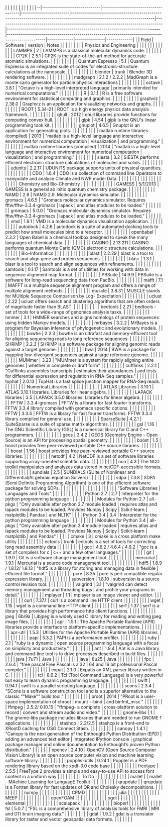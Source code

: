    |                             |                                     |                        |                                                                                                                       |                                                                                 |                                                                            |                                                                                                 |             |               |             | 
|--|-----------------------------|-------------------------------------|------------------------|-----------------------------------------------------------------------------------------------------------------------|---------------------------------------------------------------------------------|----------------------------------------------------------------------------|-------------------------------------------------------------------------------------------------|-------------|---------------|-------------| 
|  | Field                       | Software                            | version                | Notes                                                                                                                 |                                                                                 |                                                                            |                                                                                                 |             |               |             | 
|  | Physics and Engineering     |                                     |                        |                                                                                                                       |                                                                                 |                                                                            |                                                                                                 |             |               |             | 
|  |                             | LAMMPS                              | 2                      | LAMMPS is a classical molecular dynamics code.                                                                        |                                                                                 |                                                                            |                                                                                                 |             |               |             | 
|  |                             | CP2K                                | 2.5.1                  | CP2K is the state-of-the-art method for accurate atomistic simulations.                                               |                                                                                 |                                                                            |                                                                                                 |             |               |             | 
|  |                             | Quantum Espresso                    | 5.1                    | Quantum Espresso is an integrated suite of codes for electronic-structure calculations at the nanoscale.              |                                                                                 |                                                                            |                                                                                                 |             |               |             | 
|  |                             | blender                             | trunk                  | Blender 3D rendering software.                                                                                        |                                                                                 |                                                                            |                                                                                                 |             |               |             | 
|  |                             | madgraph                            | 2.1.2 / 2.2.2          | MadGraph is a monte carlo generator for particle physics interactions                                                 |                                                                                 |                                                                            |                                                                                                 |             |               |             | 
|  |                             | octave                              | 3.8.1                  | "Octave is a high-level interpreted language                                                                          |  primarily intended for numerical computations."                                |                                                                            |                                                                                                 |             |               |             | 
|  |                             | R                                   | 3.1.1                  | R is a free software environment for statistical computing and graphics.                                              |                                                                                 |                                                                            |                                                                                                 |             |               |             | 
|  |                             | graphviz                            | 2.38.0                 | Graphviz is an application for visualizing networks and graphs.                                                       |                                                                                 |                                                                            |                                                                                                 |             |               |             | 
|  |                             | ROOT                                | 5.34-21                | ROOT is a high energy physics data analysis framework.                                                                |                                                                                 |                                                                            |                                                                                                 |             |               |             | 
|  |                             | qhull                               | 2012                   | qhull libraries provide functions for computing convex hull.                                                          |                                                                                 |                                                                            |                                                                                                 |             |               |             | 
|  |                             | glpk                                | 4.54                   | glpk is the GNU's linear programming took kit.                                                                        |                                                                                 |                                                                            |                                                                                                 |             |               |             | 
|  |                             | gnuplot                             | 4.6.5                  | Gnuplot is an application for generating plots.                                                                       |                                                                                 |                                                                            |                                                                                                 |             |               |             | 
|  |                             | matlab runtime libraries (compiled) | 2013                   | "matlab is a high-level language and interactive environment for numerical computation                                |  visualization                                                                  |  and programming."                                                         |                                                                                                 |             |               |             | 
|  |                             | matlab runtime libraries (compiled) | 2014                   | "matlab  is a high-level language and interactive environment for numerical computation                               |  visualization                                                                  |  and programming."                                                         |                                                                                                 |             |               |             | 
|  |                             | siesta                              | 3.2                    | SIESTA performs efficient electronic structure calculations of molecules and solids.                                  |                                                                                 |                                                                            |                                                                                                 |             |               |             | 
|  |                             | udunits                             | 2.2.17                 | UDUNITS package supports units of physical quantities.                                                                |                                                                                 |                                                                            |                                                                                                 |             |               |             | 
|  |                             | CDO                                 | 1.6.4                  | CDO is a collection of command line Operators to manipulate and analyse Climate and NWP model Data.                   |                                                                                 |                                                                            |                                                                                                 |             |               |             | 
|  |                             |                                     |                        |                                                                                                                       |                                                                                 |                                                                            |                                                                                                 |             |               |             | 
|  | Chemistry and Bio-Chemistry |                                     |                        |                                                                                                                       |                                                                                 |                                                                            |                                                                                                 |             |               |             | 
|  |                             | GAMESS                              | 5/1/2013               | GAMESS is a general ab initio quantum chemistry package.                                                              |                                                                                 |                                                                            |                                                                                                 |             |               |             | 
|  |                             | NAMD                                | 2.9                    | NAMD 2.9. Molecular dynamics simulator.                                                                               |                                                                                 |                                                                            |                                                                                                 |             |               |             | 
|  |                             | gromacs                             | 4.6.5                  | "Gromacs molecular dynamics simulator. Requires fftw/fftw-3.3.4-gromacs                                               |  lapack                                                                         |  and atlas modules to be loaded."                                          |                                                                                                 |             |               |             | 
|  |                             | gromacs                             | 5.0.0                  | "Gromacs molecular dynamics simulator. Requires fftw/fftw-3.3.4-gromacs                                               |  lapack                                                                         |  and atlas modules to be loaded."                                          |                                                                                                 |             |               |             | 
|  |                             | vmd                                 | 1.9.1                  | VMD is a molecular dynamics visualization application.                                                                |                                                                                 |                                                                            |                                                                                                 |             |               |             | 
|  |                             | autodock                            | 4.2.6                  | autodock is a suite of automated docking tools to predict how small molecules bind to a receptor.                     |                                                                                 |                                                                            |                                                                                                 |             |               |             | 
|  |                             | openbabel                           | 2.3.2                  | Open Babel is a chemical toolbox designed to speak the many languages of chemical data.                               |                                                                                 |                                                                            |                                                                                                 |             |               |             | 
|  |                             | CASINO                              | 2.13.211               | CASINO performs quantum Monte Carlo (QMC) electronic structure calculations.                                          |                                                                                 |                                                                            |                                                                                                 |             |               |             | 
|  | Bio-Informatics             |                                     |                        |                                                                                                                       |                                                                                 |                                                                            |                                                                                                 |             |               |             | 
|  |                             | blast                               | 2.2.29                 | blast is a tool to search and align gene and protein sequences.                                                       |                                                                                 |                                                                            |                                                                                                 |             |               |             | 
|  |                             | blasr                               | 1.3.1                  | blasr is a tool to search and align sequences with refinements.                                                       |                                                                                 |                                                                            |                                                                                                 |             |               |             | 
|  |                             | samtools                            | 0.1.17                 | Samtools is a set of utilities for working with data in sequence alignment map format.                                |                                                                                 |                                                                            |                                                                                                 |             |               |             | 
|  |                             | PBSuite                             | 14.9.9                 | PBSuite is a software for long-read sequencing data from PacBio.                                                      |                                                                                 |                                                                            |                                                                                                 |             |               |             | 
|  |                             | mafft                               | 7.1                    | MAFFT is a multiple sequence alignment program and offers a range of multiple alignment methods.                      |                                                                                 |                                                                            |                                                                                                 |             |               |             | 
|  |                             | muscle                              | 3.8.31                 | MUSCLE stands for MUltiple Sequence Comparison by Log- Expectation                                                    |                                                                                 |                                                                            |                                                                                                 |             |               |             | 
|  |                             | uclust                              | 2.22                   | uclust offers search and clustering algorithms that are often orders of magnitude faster than BLAST.                  |                                                                                 |                                                                            |                                                                                                 |             |               |             | 
|  |                             | bedtools                            | 2.21                   | bedtools - set of tools for a wide-range of genomics analysis tasks.                                                  |                                                                                 |                                                                            |                                                                                                 |             |               |             | 
|  |                             | hmmer                               | 3.1                    | HMMER searches and aligns homologs of protein sequences using hidden Markov models.                                   |                                                                                 |                                                                            |                                                                                                 |             |               |             | 
|  |                             | mrbayes                             | 3.2.2                  | MrBayes is a program for Bayesian inference of phylogenetic and evolutionary models.                                  |                                                                                 |                                                                            |                                                                                                 |             |               |             | 
|  |                             | bowtie                              | 2.2.3                  | bowtie is an ultrafast and memory-efficient tool for aligning sequencing reads to long reference sequences.           |                                                                                 |                                                                            |                                                                                                 |             |               |             | 
|  |                             | SHRiMP                              | 2.2.3                  | SHRiMP is a software package for aligning genomic reads against a target genome.                                      |                                                                                 |                                                                            |                                                                                                 |             |               |             | 
|  |                             | bwa                                 | 2014                   | BWA is a package for mapping low-divergent sequences against a large reference genome.                                |                                                                                 |                                                                            |                                                                                                 |             |               |             | 
|  |                             | MUMmer                              | 3.23                   | "MUMmer is a system for rapidly aligning entire genomes                                                               |  whether in complete or draft form"                                             |                                                                            |                                                                                                 |             |               |             | 
|  |                             | cufflinks                           | 2.2.1                  | "Cufflinks assembles transcripts                                                                                      |  estimates their abundances                                                     |  and tests for differential expression and regulation in RNA-Seq samples." |                                                                                                 |             |               |             | 
|  |                             | tophat                              | 2.0.13                 | TopHat is a fast splice junction mapper for RNA-Seq reads.                                                            |                                                                                 |                                                                            |                                                                                                 |             |               |             | 
|  | Numerical Libraries         |                                     |                        |                                                                                                                       |                                                                                 |                                                                            |                                                                                                 |             |               |             | 
|  |                             | ATLAS Libraries                     | 3.10.1                 | ATLAS 3.10.1 libraries. Libraries for linear algebra.                                                                 |                                                                                 |                                                                            |                                                                                                 |             |               |             | 
|  |                             | LAPACK libraries                    | 3.5                    | LAPACK 3.5.0 libraries. Libraries for linear algebra.                                                                 |                                                                                 |                                                                            |                                                                                                 |             |               |             | 
|  |                             | FFTW                                | 3.3.4-gromacs          | FFTW is a library for fast fourier transforms. FFTW 3.3.4 library compiled with gromacs specific options.             |                                                                                 |                                                                            |                                                                                                 |             |               |             | 
|  |                             | FFTW                                | 3.3.4                  | FFTW is a library for fast fourier transforms. FFTW 3.3.4 library compiled for general use.                           |                                                                                 |                                                                            |                                                                                                 |             |               |             | 
|  |                             | SparseSuite                         | 4.2.1                  | SuiteSparse is a suite of sparse matrix algorithms.                                                                   |                                                                                 |                                                                            |                                                                                                 |             |               |             | 
|  |                             | gsl                                 | 1.16                   | The GNU Scientific Library (GSL) is a numerical library for C and C++ programmers.                                    |                                                                                 |                                                                            |                                                                                                 |             |               |             | 
|  |                             | geos                                | 3.4.2                  | GEOS (Geometry Engine - Open Source) is an API for processing spatial geometry.                                       |                                                                                 |                                                                            |                                                                                                 |             |               |             | 
|  |                             | boost                               | 1.5                    | boost  provides free peer-reviewed portable C++ source libraries.                                                     |                                                                                 |                                                                            |                                                                                                 |             |               |             | 
|  |                             | boost                               | 1.56                   | boost  provides free peer-reviewed portable C++ source libraries.                                                     |                                                                                 |                                                                            |                                                                                                 |             |               |             | 
|  |                             | netcdf                              | 4.2                    | NetCDF is a set of software libraries supporting array-oriented scientific data.                                      |                                                                                 |                                                                            |                                                                                                 |             |               |             | 
|  |                             | nco                                 | 4.3                    | The NCO toolkit manipulates and analyzes data stored in netCDF-accessible formats.                                    |                                                                                 |                                                                            |                                                                                                 |             |               |             | 
|  |                             | sundials                            | 2.5                    | SUNDIALS (SUite of Nonlinear and DIfferential/ALgebraic equation Solvers)                                             |                                                                                 |                                                                            |                                                                                                 |             |               |             | 
|  |                             | sdpa                                | 7.3.8                  | SDPA (Semi Definite Programming Algorithm) is one of the efficient software package for solving SDPs.                 |                                                                                 |                                                                            |                                                                                                 |             |               |             | 
|  |                             |                                     |                        |                                                                                                                       |                                                                                 |                                                                            |                                                                                                 |             |               |             | 
|  | "Software Libraries         |  Languages and Tools"               |                        |                                                                                                                       |                                                                                 |                                                                            |                                                                                                 |             |               |             | 
|  |                             | Python 2.7                          | 2.7                    | Interpreter for the python programming language                                                                       |                                                                                 |                                                                            |                                                                                                 |             |               |             | 
|  |                             | Modules for Python 2.7              | all-pkgs               | "Only available after python 2.7 module loaded                                                                        |  requires atlas and lapack modules to be loaded. Provides Numpy                 |  Scipy                                                                     |  Scikit-learn                                                                                   |  matplotlib |  Pandas       |  and  NLTK" | 
|  |                             | Python 3.4                          | 3.4                    | Interpreter for the python programming language                                                                       |                                                                                 |                                                                            |                                                                                                 |             |               |             | 
|  |                             | Modules for Python 3.4              | all-pkgs               | "Only available after python 3.4 module loaded                                                                        |  requires atlas and lapack modules to be loaded. Provides Numpy                 |  Scipy                                                                     |  Scikit-learn                                                                                   |  matplotlib |  and  Pandas" |             | 
|  |                             | cmake                               | 3                      | cmake is a cross platform make utility                                                                                |                                                                                 |                                                                            |                                                                                                 |             |               |             | 
|  |                             | ectools                             | trunk                  | ectools is a set of tools for correcting long read assembly data                                                      |                                                                                 |                                                                            |                                                                                                 |             |               |             | 
|  |                             | gcc                                 | 4.6.2 / 4.6.4 / 4.9.2  | "gcc is a set of compilers for c                                                                                      |  c++ and a few other languages."                                                |                                                                            |                                                                                                 |             |               |             | 
|  |                             | git                                 | 1.9.0                  | Git is a software change management tool.                                                                             |                                                                                 |                                                                            |                                                                                                 |             |               |             | 
|  |                             | mercurial                           | 1.9.1                  | Mercurial is a source code management tool.                                                                           |                                                                                 |                                                                            |                                                                                                 |             |               |             | 
|  |                             | hdf5                                | 1.8.9 / 1.8.12/ 1.8.13 | "hdf5 is a library for storing and managing data in flexible                                                          |  efficient file format."                                                        |                                                                            |                                                                                                 |             |               |             | 
|  |                             | pcre                                | 8.35                   | pcre is perl compatible regular expression library.                                                                   |                                                                                 |                                                                            |                                                                                                 |             |               |             | 
|  |                             | subversion                          | 1.8.10                 | subversion is a source control revision tool.                                                                         |                                                                                 |                                                                            |                                                                                                 |             |               |             | 
|  |                             | valgrind                            | 3.1                    | "valgrind can detect memory management and threading bugs                                                             |  and profile your programs in detail."                                          |                                                                            |                                                                                                 |             |               |             | 
|  |                             | mplayer                             | 1.1                    | mplayer is an image viewer and editor.                                                                                |                                                                                 |                                                                            |                                                                                                 |             |               |             | 
|  |                             | curl                                | 7.37.1                 | curl is a command line HTTP client                                                                                    |                                                                                 |                                                                            |                                                                                                 |             |               |             | 
|  |                             | wget                                | 1.15                   | wget is a command line HTTP client                                                                                    |                                                                                 |                                                                            |                                                                                                 |             |               |             | 
|  |                             | serf                                | 1.37                   | serf is a library that provides high performance http client functions.                                               |                                                                                 |                                                                            |                                                                                                 |             |               |             | 
|  |                             | jpeg                                | 6b/9a                  | Libjpeg is a widely used C library for reading and writing jpeg image files.                                          |                                                                                 |                                                                            |                                                                                                 |             |               |             | 
|  |                             | apr                                 | 1.5.1                  | The Apache Portable Runtime (APR) libraries provide a interface to platform-specific implementations.                 |                                                                                 |                                                                            |                                                                                                 |             |               |             | 
|  |                             | apr-util                            | 1.5.3                  | Utilities for the Apache Portable Runtime (APR)  libraries.                                                           |                                                                                 |                                                                            |                                                                                                 |             |               |             | 
|  |                             | papi                                | 5.3.2                  | PAPI is a performance profiler.                                                                                       |                                                                                 |                                                                            |                                                                                                 |             |               |             | 
|  |                             | ruby                                | 2.1                    | "ruby is a dynamic                                                                                                    |  open source programming language with a focus on simplicity and productivity." |                                                                            |                                                                                                 |             |               |             | 
|  |                             | ant                                 | 1.9.4                  | Ant is a Java library and command-line tool is to drive processes described in build files.                           |                                                                                 |                                                                            |                                                                                                 |             |               |             | 
|  |                             | java                                | 7u71                   | Java                                                                                                                  |                                                                                 |                                                                            |                                                                                                 |             |               |             | 
|  |                             | java                                | 8u25                   | Java                                                                                                                  |                                                                                 |                                                                            |                                                                                                 |             |               |             | 
|  |                             | fpc                                 | 2.6.4                  | "free pascal Free Pascal is a 32                                                                                      | 64 and 16 bit professional Pascal compiler."                                    |                                                                            |                                                                                                 |             |               |             | 
|  |                             | expat                               | 2.1.0                  | Expatis an XML parser library written in C.                                                                           |                                                                                 |                                                                            |                                                                                                 |             |               |             | 
|  |                             | tcl                                 | 8.6.2                  | Tcl (Tool Command Language) is a very powerful but easy to learn dynamic programming language.                        |                                                                                 |                                                                            |                                                                                                 |             |               |             | 
|  |                             | swift                               | 0.94.1                 | swift is a parallel scripting language.                                                                               |                                                                                 |                                                                            |                                                                                                 |             |               |             | 
|  |                             | scons                               | 2.3.4                  | "SCons is a software construction tool and is a superior alternative to the classic ""Make"" build tool."             |                                                                                 |                                                                            |                                                                                                 |             |               |             | 
|  |                             | proot                               | 2014                   | "PRoot is a user-space implementation of chroot                                                                       |  mount --bind                                                                   |  and binfmt_misc."                                                         |                                                                                                 |             |               |             | 
|  |                             | ffmpeg                              | 2.5.2/ 0.10.15         | "ffmpeg- a complete                                                                                                   |  cross-platform solution to record                                              |  convert and stream audio and video."                                      |                                                                                                 |             |               |             | 
|  |                             | gnome-libs                          | 1                      | The gnome-libs package includes libraries that are needed to run GNOME 1 applications.                                |                                                                                 |                                                                            |                                                                                                 |             |               |             | 
|  |                             | stashcp                             | 2.2/2.5                | stashcp is a front-end to XRootD caching for OSG Connect Stash.                                                       |                                                                                 |                                                                            |                                                                                                 |             |               |             | 
|  |                             | canopy                              | 1.4.1                  | "Canopy is the next generation of the Enthought Python Distribution (EPD)                                             |  adding an advanced text editor                                                 |  integrated IPython console                                                |  graphical package manager and online documentation to Enthought’s proven Python distribution." |             |               |             | 
|  |                             | opencv                              | 2.4.10                 | OpenCV (Open Source Computer Vision Library) is an open source computer vision and machine learning software library. |                                                                                 |                                                                            |                                                                                                 |             |               |             | 
|  |                             | poppler-utils                       | 0.24.1                 | Poppler is a PDF rendering library based on the xpdf-3.0 code base                                                    |                                                                                 |                                                                            |                                                                                                 |             |               |             | 
|  |                             | freetype                            | 2.5.5                  | FreeType 2 provides a simple and easy-to-use API to access font content in a uniform way                              |                                                                                 |                                                                            |                                                                                                 |             |               |             | 
|  | To Do                       |                                     |                        |                                                                                                                       |                                                                                 |                                                                            |                                                                                                 |             |               |             | 
|  |                             | mallet                              |                        | mallet - MAchine Learning for LanguagE Toolkit                                                                        |                                                                                 |                                                                            |                                                                                                 |             |               |             | 
|  |                             | qrupdate                            |                        | qrupdate is a Fortran library for fast updates of QR and Cholesky decompositions.                                     |                                                                                 |                                                                            |                                                                                                 |             |               |             | 
|  |                             | numpy                               |                        |                                                                                                                       |                                                                                 |                                                                            |                                                                                                 |             |               |             | 
|  |                             | CPMD                                |                        |                                                                                                                       |                                                                                 |                                                                            |                                                                                                 |             |               |             | 
|  |                             | julia                               |                        |                                                                                                                       |                                                                                 |                                                                            |                                                                                                 |             |               |             | 
|  |                             | MEEP                                |                        |                                                                                                                       |                                                                                 |                                                                            |                                                                                                 |             |               |             | 
|  |                             | openFOAM                            |                        |                                                                                                                       |                                                                                 |                                                                            |                                                                                                 |             |               |             | 
|  |                             | ogdi                                |                        |                                                                                                                       |                                                                                 |                                                                            |                                                                                                 |             |               |             | 
|  |                             | elemental                           |                        |                                                                                                                       |                                                                                 |                                                                            |                                                                                                 |             |               |             | 
|  |                             | scalapack                           |                        |                                                                                                                       |                                                                                 |                                                                            |                                                                                                 |             |               |             | 
|  |                             | bioperl                             |                        |                                                                                                                       |                                                                                 |                                                                            |                                                                                                 |             |               |             | 
|  |                             | fsl                                 | 5.0.7                  | "FSL is a comprehensive library of analysis tools for FMRI                                                            |  MRI and DTI brain imaging data."                                               |                                                                            |                                                                                                 |             |               |             | 
|  |                             | gdal                                | 1.9.2                  | gdal is a translator library for raster and vector geospatial data formats.                                           |                                                                                 |                                                                            |                                                                                                 |             |               |             | 


 
